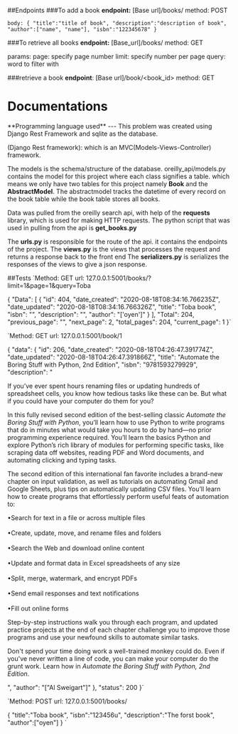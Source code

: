 ##Endpoints
###To add a book
**endpoint:** [Base url]/books/ method: POST

`body: {
    "title":"title of book",
    "description":"description of book",
    "author":["name", "name"],
    "isbn":"122345678"
}`

###To retrieve all books
**endpoint:** [Base_url]/books/ method: GET

params:
page: specify page number
limit: specify number per page
query: word to filter with

###retrieve a book
**endpoint**: [Base url]/book/<book_id> method: GET


<h1>Documentations</h1>
**Programming language used**
---
This problem was created using Django Rest Framework and sqlite as the database.

(Django Rest framework): which is an MVC(Models-Views-Controller) framework.

The models is the schema/structure of the database. oreilly_api/models.py contains the model for this project where each class signifies
a table. which means we only have two tables for this project namely **Book** and the **AbstractModel**.
The abstractmodel tracks the datetime of every record on the book table while the book table stores all books.


Data was pulled from the oreilly search api, with help of the **requests** library, which is used for making HTTP requests.
The python script that was used in pulling from the api is **get_books.py**

The **urls.py** is responsible for the route of the api. it contains the endpoints of the project.
The **views.py** is the views that processes the request and returns a response back to the front end
The **serializers.py** is serializes the responses of the views to give a json response.

##Tests
`Method: GET url: 127.0.0.1:5001/books/?limit=1&page=1&query=Toba

{
    "Data": [
        {
            "id": 404,
            "date_created": "2020-08-18T08:34:16.766235Z",
            "date_updated": "2020-08-18T08:34:16.766326Z",
            "title": "Toba book",
            "isbn": "",
            "description": "",
            "author": "['oyen']"
        }
    ],
    "Total": 204,
    "previous_page": "",
    "next_page": 2,
    "total_pages": 204,
    "current_page": 1
}`

`Method: GET url: 127.0.0.1:5001/book/1

{
    "data": {
        "id": 206,
        "date_created": "2020-08-18T04:26:47.391774Z",
        "date_updated": "2020-08-18T04:26:47.391866Z",
        "title": "Automate the Boring Stuff with Python, 2nd Edition",
        "isbn": "9781593279929",
        "description": "<span><div><p>If you’ve ever spent hours renaming files or updating hundreds of spreadsheet cells, you know how tedious tasks like these can be. But what if you could have your computer do them for you?</p><p>In this fully revised second edition of the best-selling classic <i>Automate the Boring Stuff with Python</i>, you’ll learn how to use Python to write programs that do in minutes what would take you hours to do by hand—no prior programming experience required. You’ll learn the basics Python and explore Python’s rich library of modules for performing specific tasks, like scraping data off websites, reading PDF and Word documents, and automating clicking and typing tasks.</p><p>The second edition of this international fan favorite includes a brand-new chapter on input validation, as well as tutorials on automating Gmail and Google Sheets, plus tips on automatically updating CSV files. You’ll learn how to create programs that effortlessly perform useful feats of automation to:</p><p>•Search for text in a file or across multiple files<br/><br/>•Create, update, move, and rename files and folders<br/><br/>•Search the Web and download online content<br/><br/>•Update and format data in Excel spreadsheets of any size<br/><br/>•Split, merge, watermark, and encrypt PDFs<br/><br/>•Send email responses and text notifications<br/><br/>•Fill out online forms</p><p>Step-by-step instructions walk you through each program, and updated practice projects at the end of each chapter challenge you to improve those programs and use your newfound skills to automate similar tasks.</p><p>Don't spend your time doing work a well-trained monkey could do. Even if you've never written a line of code, you can make your computer do the grunt work. Learn how in <i>Automate the Boring Stuff with Python, 2nd Edition</i>.</p><p/></div></span>",
        "author": "[\"Al Sweigart\"]"
    },
    "status": 200
}`

`Method: POST url: 127.0.0.1:5001/books/

{
    "title":"Toba book",
    "isbn":"123456u",
    "description":"The forst book",
    "author":["oyen"]
}
`




